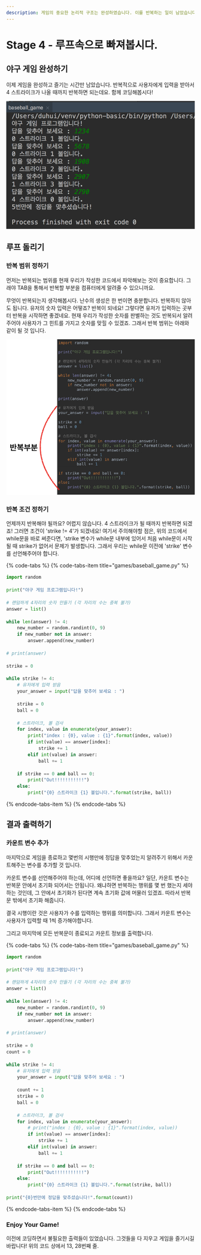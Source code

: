 ```yaml
---
description: 게임의 중요한 논리적 구조는 완성하였습니다. 이를 반복하는 일이 남았습니다. 반복적으로 게임을 만들어봅시다.
---
```


# Stage 4 - 루프속으로 빠져봅시다.

## 야구 게임 완성하기 

이제 게임을 완성하고 즐기는 시간만 남았습니다. 반복적으로 사용자에게 입력을 받아서 4 스트라이크가 나올 때까지 반복하면 되는데요. 함께 코딩해봅시다!

![&#xC644;&#xC131;&#xB41C; &#xC57C;&#xAD6C; &#xAC8C;&#xC784;](../.gitbook/assets/image%20%2875%29.png)

## 루프 돌리기

### 반복 범위 정하기

먼저는 반복되는 범위를 현재 우리가 작성한 코드에서 파악해보는 것이 중요합니다. 그래야 TAB을 통해서 반복할 부분을 컴퓨터에게 알려줄 수 있으니까요.

무엇이 반복되는지 생각해봅시다. 난수의 생성은 한 번이면 충분합니다. 반복하지 않아도 됩니다. 유저의 숫자 입력은 어떻죠? 반복이 되네요! 그렇다면 유저가 입력하는 곳부터 반복을 시작하면 좋겠네요. 현재 우리가 작성한 숫자를 판별하는 것도 반복되서 알려주어야 사용자가 그 힌트를 가지고 숫자를 맞힐 수 있겠죠. 그래서 반복 범위는 아래와 같이 될 것 입니다.

![&#xBC18;&#xBCF5; &#xBC94;&#xC704; &#xC815;&#xD558;&#xAE30;](../.gitbook/assets/image%20%28104%29.png)

### 반복 조건 정하기

언제까지 반복해야 될까요? 어렵지 않습니다. 4 스트라이크가 될 때까지 반복하면 되겠죠! 그러면 조건이 'strike != 4'가 되겠네요! 여기서 주의해야할 점은, 위의 코드에서 while문을 바로 써준다면, 'strike 변수가 while문 내부에 있어서 처음 while문이 시작될 때 strike가 없어서 문제가 발생합니다. 그래서 우리는 while문 이전에 'strike' 변수를 선언해주어야 합니다.

{% code-tabs %}
{% code-tabs-item title="games/baseball\_game.py" %}
```python
import random

print("야구 게임 프로그램입니다!")

# 랜덤하게 4자리의 숫자 만들기 (각 자리의 수는 중복 불가)
answer = list()

while len(answer) != 4:
    new_number = random.randint(0, 9)
    if new_number not in answer:
        answer.append(new_number)

# print(answer)

strike = 0

while strike != 4:
    # 유저에게 입력 받음
    your_answer = input("답을 맞추어 보세요 : ")

    strike = 0
    ball = 0

    # 스트라이크, 볼 검사
    for index, value in enumerate(your_answer):
        print("index : {0}, value : {1}".format(index, value))
        if int(value) == answer[index]:
            strike += 1
        elif int(value) in answer:
            ball += 1

    if strike == 0 and ball == 0:
        print("Out!!!!!!!!!!!")
    else:
        print("{0} 스트라이크 {1} 볼입니다.".format(strike, ball))
```
{% endcode-tabs-item %}
{% endcode-tabs %}

## 결과 출력하기

### 카운트 변수 추가

마지막으로 게임을 종료하고 몇번의 시행만에 정답을 맞추었는지 알려주기 위해서 카운트해주는 변수를 추가할 것 입니다. 

카운트 변수를 선언해주어야 하는데, 어디에 선언하면 좋을까요? 일단, 카운트 변수는 반복문 안에서 초기화 되어서는 안됩니다. 왜냐하면 반복하는 행위를 몇 번 했는지 세야하는 것인데, 그 안에서 초기화가 된다면 계속 초기화 값에 머물러 있겠죠. 따라서 반복문 밖에서 초기화 해줍니다.

결국 시행이란 것은 사용자가 수를 입력하는 행위를 의미합니다. 그래서 카운트 변수는 사용자가 입력할 때 1씩 증가해야합니다.

그리고 마지막에 모든 반복문이 종료되고 카운트 정보를 출력합니다.

{% code-tabs %}
{% code-tabs-item title="games/baseball\_game.py" %}
```python
import random

print("야구 게임 프로그램입니다!")

# 랜덤하게 4자리의 숫자 만들기 (각 자리의 수는 중복 불가)
answer = list()

while len(answer) != 4:
    new_number = random.randint(0, 9)
    if new_number not in answer:
        answer.append(new_number)

# print(answer)

strike = 0
count = 0

while strike != 4:
    # 유저에게 입력 받음
    your_answer = input("답을 맞추어 보세요 : ")

    count += 1
    strike = 0
    ball = 0

    # 스트라이크, 볼 검사
    for index, value in enumerate(your_answer):
        # print("index : {0}, value : {1}".format(index, value))
        if int(value) == answer[index]:
            strike += 1
        elif int(value) in answer:
            ball += 1

    if strike == 0 and ball == 0:
        print("Out!!!!!!!!!!!")
    else:
        print("{0} 스트라이크 {1} 볼입니다.".format(strike, ball))
        
print("{0}번만에 정답을 맞추셨습니다!".format(count))
```
{% endcode-tabs-item %}
{% endcode-tabs %}

### Enjoy Your Game! 

이전에 코딩하면서 불필요한 출력들이 있었습니다. 그것들을 다 지우고 게임을 즐기시길 바랍니다! 위의 코드 상에서 13, 28번째 줄.

